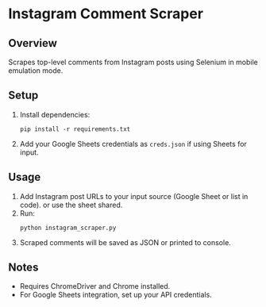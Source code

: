 # Instagram Comment Scraper

## Overview
Scrapes top-level comments from Instagram posts using Selenium in mobile emulation mode.

## Setup
1. Install dependencies:
   ```
   pip install -r requirements.txt
   ```
2. Add your Google Sheets credentials as `creds.json` if using Sheets for input.

## Usage
1. Add Instagram post URLs to your input source (Google Sheet or list in code). or use the sheet shared.
2. Run:
   ```
   python instagram_scraper.py
   ```
3. Scraped comments will be saved as JSON or printed to console.

## Notes
- Requires ChromeDriver and Chrome installed.
- For Google Sheets integration, set up your API credentials.

